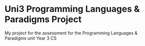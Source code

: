 # Uni3 Programming Languages & Paradigms Project
My project for the assessment for the Programming Languages &amp; Paradigms unit Year 3 CS
